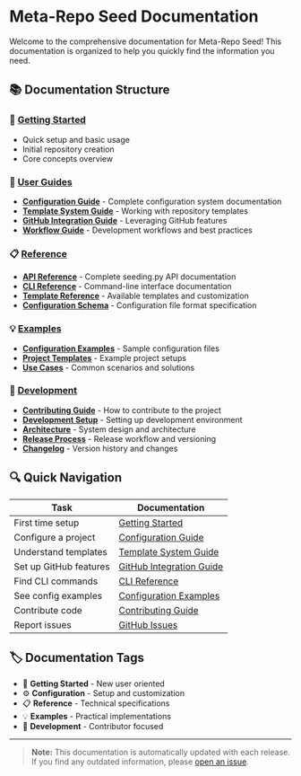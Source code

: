 # Meta-Repo Seed Documentation

Welcome to the comprehensive documentation for Meta-Repo Seed! This documentation is organized to help you quickly find the information you need.

## 📚 Documentation Structure

### 🚀 [Getting Started](../README.md)
- Quick setup and basic usage
- Initial repository creation
- Core concepts overview

### 📖 [User Guides](./guides/)
- **[Configuration Guide](./guides/configuration.md)** - Complete configuration system documentation
- **[Template System Guide](./guides/templates.md)** - Working with repository templates
- **[GitHub Integration Guide](./guides/github-integration.md)** - Leveraging GitHub features
- **[Workflow Guide](./guides/workflow.md)** - Development workflows and best practices

### 📋 [Reference](./reference/)
- **[API Reference](./reference/api.md)** - Complete seeding.py API documentation
- **[CLI Reference](./reference/cli.md)** - Command-line interface documentation
- **[Template Reference](./reference/templates.md)** - Available templates and customization
- **[Configuration Schema](./reference/config-schema.md)** - Configuration file format specification

### 💡 [Examples](./examples/)
- **[Configuration Examples](./examples/configurations.md)** - Sample configuration files
- **[Project Templates](./examples/project-templates.md)** - Example project setups
- **[Use Cases](./examples/use-cases.md)** - Common scenarios and solutions

### 🔧 [Development](./development/)
- **[Contributing Guide](./development/contributing.md)** - How to contribute to the project
- **[Development Setup](./development/setup.md)** - Setting up development environment
- **[Architecture](./development/architecture.md)** - System design and architecture
- **[Release Process](./development/releases.md)** - Release workflow and versioning
- **[Changelog](./development/changelog.md)** - Version history and changes

## 🔍 Quick Navigation

| Task | Documentation |
|------|---------------|
| First time setup | [Getting Started](../README.md) |
| Configure a project | [Configuration Guide](./guides/configuration.md) |
| Understand templates | [Template System Guide](./guides/templates.md) |
| Set up GitHub features | [GitHub Integration Guide](./guides/github-integration.md) |
| Find CLI commands | [CLI Reference](./reference/cli.md) |
| See config examples | [Configuration Examples](./examples/configurations.md) |
| Contribute code | [Contributing Guide](./development/contributing.md) |
| Report issues | [GitHub Issues](https://github.com/your-org/meta-repo-seed/issues) |

## 🏷️ Documentation Tags

- 🚀 **Getting Started** - New user oriented
- ⚙️ **Configuration** - Setup and customization
- 📋 **Reference** - Technical specifications
- 💡 **Examples** - Practical implementations
- 🔧 **Development** - Contributor focused

---

> **Note:** This documentation is automatically updated with each release. If you find any outdated information, please [open an issue](https://github.com/your-org/meta-repo-seed/issues).